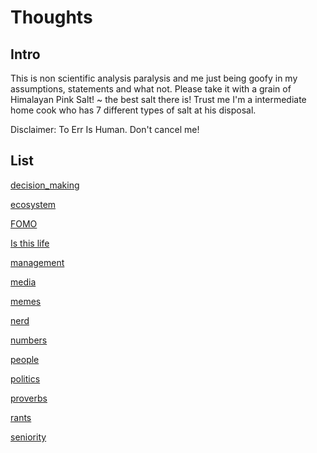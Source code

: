 # Thoughts

## Intro

This is non scientific analysis paralysis and me just being goofy in my assumptions, statements and what not. 
Please take it with a grain of Himalayan Pink Salt! ~ the best salt there is! Trust me I'm a intermediate home cook who has 7 different types of salt at his disposal.

Disclaimer: To Err Is Human. Don't cancel me!

## List

[decision_making](decision_making.md)

[ecosystem](../thoughts/ecosystem.md)

[FOMO](../thoughts/FOMO.md)

[Is this life](../thoughts/Is_this_life.md)

[management](management.md)

[media](../thoughts/media.md)

[memes](../thoughts/memes.md)

[nerd](../thoughts/nerd.md)

[numbers](../thoughts/numbers.md)

[people](../thoughts/people.md)

[politics](../thoughts/politics.md)

[proverbs](../thoughts/proverbs.md)

[rants](../thoughts/rants.md)

[seniority](seniority.md)